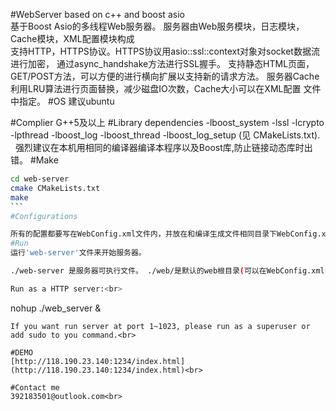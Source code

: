 #WebServer based on c++ and boost asio   
基于Boost Asio的多线程Web服务器。
服务器由Web服务模块，日志模块，Cache模块，XML配置模块构成   
支持HTTP，HTTPS协议。HTTPS协议用asio::ssl::context对象对socket数据流进行加密， 通过async_handshake方法进行SSL握手。
支持静态HTML页面，GET/POST方法，可以方便的进行横向扩展以支持新的请求方法。
服务器Cache利用LRU算法进行页面替换，减少磁盘IO次数，Cache大小可以在XML配置 文件中指定。
#OS
建议ubuntu<br>

#Complier
G++5及以上
#Library dependencies
-lboost_system -lssl -lcrypto -lpthread -lboost_log -lboost_thread -lboost_log_setup (见 CMakeLists.txt).<br>   
强烈建议在本机用相同的编译器编译本程序以及Boost库,防止链接动态库时出错。
#Make
```bash
cd web-server 
cmake CMakeLists.txt 
make 
```   
#Configurations   

所有的配置都要写在WebConfig.xml文件内，并放在和编译生成文件相同目录下WebConfig.xml.sample是一份样例配置，请按文件里的注释进行配置。
#Run
运行'web-server'文件来开始服务器。 

./web-server 是服务器可执行文件。 ./web/是默认的web根目录(可以在WebConfig.xml中修改). 必需保证Web根目录下有index.html文件. 否则服务器将会返回一个404页面。 

Run as a HTTP server:<br>
```
nohup ./web_server &
```
If you want run server at port 1~1023, please run as a superuser or add sudo to you command.<br>

#DEMO
[http://118.190.23.140:1234/index.html](http://118.190.23.140:1234/index.html)<br>

#Contact me
392183501@outlook.com<br>
